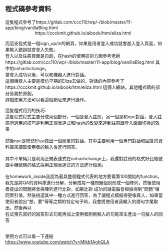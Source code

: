 <h2>程式碼參考資料</h2>
<p>
這隻程式參考了https://gitlab.com/ccc110/wp/-/blob/master/11-app/blog/vanillaBlog.html<br/>
&nbsp&nbsp&nbsp&nbsp&nbsp&nbsp&nbsp&nbsp&nbsp&nbsp&nbsp&nbsp&nbsp&nbsp&nbsp&nbsp&nbsp&nbsp&nbsp&nbsp&nbsp&nbsp&nbsp https://ccckmit.github.io/aibook/htm/eliza.html<br/>
</p>
而這支程式是一個sign_up/in的網頁，如果是用者登入成功就會進入登入頁面，如果輸入錯誤就會登入失敗。<br/>
登入以及註冊頁面是自創，在hash的使用技術方面參考老師https://gitlab.com/ccc110/wp/-/blob/master/11-app/blog/vanillaBlog.html 其中的onhashchange。<br/>
當登入成功以後，可以和機器人進行對話。<br/>
這個機器人主要是模仿早期的Eliza去做的，對話的內容參考了 https://ccckmit.github.io/aibook/htm/eliza.html 這個人網站，其他程式碼的部分皆屬於原創。<br/>
詳細使用方法可以看這個網址來進行操作。<br/>

這隻程式用到的技巧:<br/>
  這隻程式程式主要分成兩個部分，一個是登入註冊，另一個是和npc對話，登入註冊所適用的技巧是利用正規表達式和hash的改變來達到註冊跟登入面面切換的效果<br/><br/>
  然後npc是模仿Eliza做出一個簡單的對話，其中主要利用一個專門對話和回答的資料庫來讀取使用者的輸入後進行回答。<br/><br/>
  其中不單純只是利用正規表達式在onhashchange上，我還對註冊的格式好比帳號跟手機號碼的格式採用正規表達式的方法進行檢測。<br/><br/>
  在homework_inside我認為最具整個程式代表的地方要看第100開始的function，我先是將QA的資料庫進行分解，分解成每一種問題個別形成一個陣列，然後使用者提出的問題將會與陣列進行比對，如果比對  成功的話電腦會根據得到"問題"相同索引值，然後挑選其中一種方式進行回答，為了讓程式模擬得更像真人，如果當使用者說出"想，要"等等之類的特定句子時，我會將使用者我輸入的語句字尾取出，然後再以   <br/>程式預先寫好的回答形式句尾再加上使用者剛剛輸入的句尾來生產出一句擬人的回答<br/><br/>
  
使用方式可以看一下連結<br/>
https://www.youtube.com/watch?v=MIkb1AghQLA
